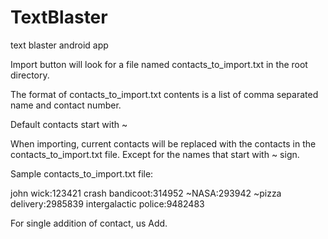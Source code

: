 # TextBlaster
text blaster android app

Import button will look for a file named contacts_to_import.txt in the root directory.

The format of contacts_to_import.txt contents is a list of comma separated name and contact number.

Default contacts start with ~

When importing, current contacts will be replaced with the contacts in the contacts_to_import.txt file. Except for the names that start with ~ sign.

Sample contacts_to_import.txt file:

john wick:123421
crash bandicoot:314952
~NASA:293942
~pizza delivery:2985839
intergalactic police:9482483



For single addition of contact, us Add.
